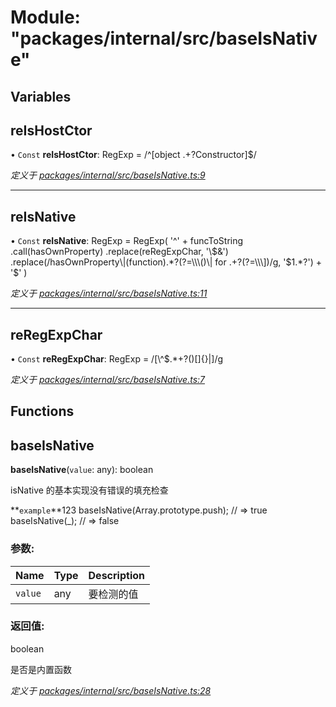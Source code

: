 # Module: "packages/internal/src/baseIsNative"

## Variables

## reIsHostCtor

• `Const` **reIsHostCtor**: RegExp = /^\[object .+?Constructor\]$/

*定义于 [packages/internal/src/baseIsNative.ts:9](https://github.com/extend-js/extend/blob/3b1925b/packages/internal/src/baseIsNative.ts#L9)*

___

## reIsNative

• `Const` **reIsNative**: RegExp = RegExp( '^' + funcToString .call(hasOwnProperty) .replace(reRegExpChar, '\\$&') .replace(/hasOwnProperty\|(function).*?(?=\\\()\| for .+?(?=\\\])/g, '$1.*?') + '$' )

*定义于 [packages/internal/src/baseIsNative.ts:11](https://github.com/extend-js/extend/blob/3b1925b/packages/internal/src/baseIsNative.ts#L11)*

___

## reRegExpChar

• `Const` **reRegExpChar**: RegExp = /[\\^$.*+?()[\]{}\|]/g

*定义于 [packages/internal/src/baseIsNative.ts:7](https://github.com/extend-js/extend/blob/3b1925b/packages/internal/src/baseIsNative.ts#L7)*

## Functions

## baseIsNative

**baseIsNative**(`value`: any): boolean

isNative 的基本实现没有错误的填充检查

**`example`**123 
 baseIsNative(Array.prototype.push); // => true
 baseIsNative(_); // => false

### 参数:

Name | Type | Description |
------ | ------ | ------ |
`value` | any | 要检测的值 |

### 返回值:

boolean

是否是内置函数

*定义于 [packages/internal/src/baseIsNative.ts:28](https://github.com/extend-js/extend/blob/3b1925b/packages/internal/src/baseIsNative.ts#L28)*
